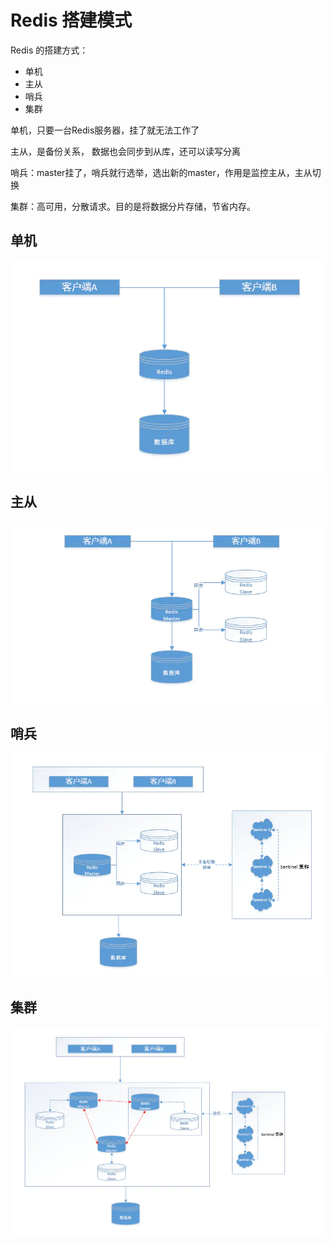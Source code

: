 # Redis 搭建模式

Redis 的搭建方式：

- 单机
- 主从
- 哨兵
- 集群

单机，只要一台Redis服务器，挂了就无法工作了

主从，是备份关系， 数据也会同步到从库，还可以读写分离

哨兵：master挂了，哨兵就行选举，选出新的master，作用是监控主从，主从切换

集群：高可用，分散请求。目的是将数据分片存储，节省内存。

## 单机

![img](redis-06redis4种架构/25000004-29c2b1b61a1ba424.png)

## 主从

![img](redis-06redis4种架构/25000004-ed07c93c8c278a15.png)

## 哨兵

![img](redis-06redis4种架构/25000004-a26a7a016b211510.png)

## 集群

![img](redis-06redis4种架构/25000004-58277974f918fc41.png)